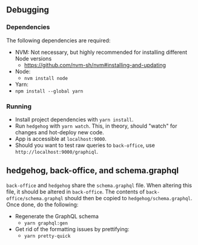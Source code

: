 ## Debugging

### Dependencies

The following dependencies are required:

- NVM: Not necessary, but highly recommended for installing different Node versions
  - https://github.com/nvm-sh/nvm#installing-and-updating
- Node:
  - `nvm install node`
- Yarn:
- `npm install --global yarn`

### Running

- Install project dependencies with `yarn install`.
- Run `hedgehog` with `yarn watch`. This, in theory, should "watch" for changes and hot-deploy new code.
- App is accessible at `localhost:9000`.
- Should you want to test raw queries to `back-office`, use `http://localhost:9000/graphiql`.

## hedgehog, back-office, and schema.graphql

`back-office` and `hedgehog` share the `schema.graphql` file. When altering this file, it should be altered in
`back-office`. The contents of `back-office/schema.graphql` should then be copied to `hedgehog/schema.graphql`. Once
done, do the following:
- Regenerate the GraphQL schema
  - `yarn graphql:gen`
- Get rid of the formatting issues by prettifying:
  - `yarn pretty-quick`
